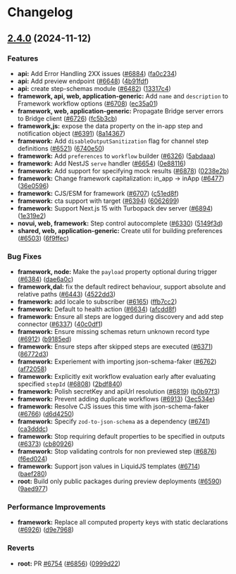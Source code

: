 # Changelog

## [2.4.0](https://github.com/novuhq/novu/compare/framework-v2.3.0...framework-v2.4.0) (2024-11-12)


### Features

* **api:** Add Error Handling 2XX issues ([#6884](https://github.com/novuhq/novu/issues/6884)) ([fa0c234](https://github.com/novuhq/novu/commit/fa0c2344c324ba9a0f22d971f2a0bc6d4786cae4))
* **api:** Add preview endpoint ([#6648](https://github.com/novuhq/novu/issues/6648)) ([4b91fdf](https://github.com/novuhq/novu/commit/4b91fdf6d8794a520a49464665118d1ff22d5351))
* **api:** create step-schemas module ([#6482](https://github.com/novuhq/novu/issues/6482)) ([13317c4](https://github.com/novuhq/novu/commit/13317c4f5752fb79a76c710b0730e2cc0374d939))
* **framework, api, web, application-generic:** Add `name` and `description` to Framework workflow options ([#6708](https://github.com/novuhq/novu/issues/6708)) ([ec35a01](https://github.com/novuhq/novu/commit/ec35a01736b8c1fef4dddc1cf0368c1b37c84970))
* **framework, web, application-generic:** Propagate Bridge server errors to Bridge client ([#6726](https://github.com/novuhq/novu/issues/6726)) ([fc5b3cb](https://github.com/novuhq/novu/commit/fc5b3cb0b6a66ddd7cdf5e9933310be218d7725f))
* **framework,js:** expose the data property on the in-app step and notification object ([#6391](https://github.com/novuhq/novu/issues/6391)) ([8a14367](https://github.com/novuhq/novu/commit/8a143674f7ada2b0d276dc24d24e4f74b8ad9072))
* **framework:** Add `disableOutputSanitization` flag for channel step definitions ([#6521](https://github.com/novuhq/novu/issues/6521)) ([6740e50](https://github.com/novuhq/novu/commit/6740e50fcdd8ab1ca55b7635a1ba323fde764092))
* **framework:** Add `preferences` to `workflow` builder ([#6326](https://github.com/novuhq/novu/issues/6326)) ([5abdaaa](https://github.com/novuhq/novu/commit/5abdaaa9b523ba23872e684c2ab0544876f8c6f6))
* **framework:** Add NestJS `serve` handler ([#6654](https://github.com/novuhq/novu/issues/6654)) ([0e88116](https://github.com/novuhq/novu/commit/0e88116ff50442bdb39788d6ca703db43934aa6e))
* **framework:** Add support for specifying mock results ([#6878](https://github.com/novuhq/novu/issues/6878)) ([0238e2b](https://github.com/novuhq/novu/commit/0238e2baec1a73bc848bdee997296939ea47f91c))
* **framework:** Change framework capitalization: in_app -&gt; inApp ([#6477](https://github.com/novuhq/novu/issues/6477)) ([36e0596](https://github.com/novuhq/novu/commit/36e0596d5a69acaa0f25f16ba5633f9ac941a902))
* **framework:** CJS/ESM for framework ([#6707](https://github.com/novuhq/novu/issues/6707)) ([c51ed8f](https://github.com/novuhq/novu/commit/c51ed8fd803fc75bf944d03c4943b62f3f27680c))
* **framework:** cta support with target ([#6394](https://github.com/novuhq/novu/issues/6394)) ([6062699](https://github.com/novuhq/novu/commit/6062699a0c6b6ff49367a556ba08ea846ad3d92e))
* **framework:** Support Next.js 15 with Turbopack dev server ([#6894](https://github.com/novuhq/novu/issues/6894)) ([1e319e2](https://github.com/novuhq/novu/commit/1e319e2f672efc40e7296957440bc4e1b537d2e9))
* **novui, web, framework:** Step control autocomplete ([#6330](https://github.com/novuhq/novu/issues/6330)) ([5149f3d](https://github.com/novuhq/novu/commit/5149f3d6462965c295fb698363a01614a4659b79))
* **shared, web, application-generic:** Create util for building preferences ([#6503](https://github.com/novuhq/novu/issues/6503)) ([6f9ffec](https://github.com/novuhq/novu/commit/6f9ffec373ead9f7721e7e5098ae295bd905f0a2))


### Bug Fixes

* **framework, node:** Make the `payload` property optional during trigger ([#6384](https://github.com/novuhq/novu/issues/6384)) ([dae6a0c](https://github.com/novuhq/novu/commit/dae6a0c80ebc685849269fa266382ef2824d7aeb))
* **framework,dal:** fix the default redirect behaviour, support absolute and relative paths ([#6443](https://github.com/novuhq/novu/issues/6443)) ([4522dd3](https://github.com/novuhq/novu/commit/4522dd303246b176c95d378549f3c383e1a6f8d2))
* **framework:** add locale to subscriber ([#6165](https://github.com/novuhq/novu/issues/6165)) ([ffb7cc2](https://github.com/novuhq/novu/commit/ffb7cc29aede9290a30b969687b378c7650e4dc2))
* **framework:** Default to health action ([#6634](https://github.com/novuhq/novu/issues/6634)) ([afcdd8f](https://github.com/novuhq/novu/commit/afcdd8fba42dfaceca98c81006fd6c3fb9f95dbc))
* **framework:** Ensure all steps are logged during discovery and add step connector ([#6337](https://github.com/novuhq/novu/issues/6337)) ([40c0df1](https://github.com/novuhq/novu/commit/40c0df1270f7cf1bdec789b0a51e1dba177440a4))
* **framework:** Ensure missing schemas return unknown record type ([#6912](https://github.com/novuhq/novu/issues/6912)) ([b9185ed](https://github.com/novuhq/novu/commit/b9185edd7b63e0da742442f08ced4e294463ed82))
* **framework:** Ensure steps after skipped steps are executed ([#6371](https://github.com/novuhq/novu/issues/6371)) ([86772d3](https://github.com/novuhq/novu/commit/86772d30b5f167a6bf6c8d92ce1c09a42c498695))
* **framework:** Experiement with importing json-schema-faker ([#6762](https://github.com/novuhq/novu/issues/6762)) ([af72058](https://github.com/novuhq/novu/commit/af72058381912c5e5d10d338c72802e32a15ec6f))
* **framework:** Explicitly exit workflow evaluation early after evaluating specified `stepId` ([#6808](https://github.com/novuhq/novu/issues/6808)) ([2bdf840](https://github.com/novuhq/novu/commit/2bdf840ba98d96e89703e88d37b3bbbce5e6de3e))
* **framework:** Polish secretKey and apiUrl resolution ([#6819](https://github.com/novuhq/novu/issues/6819)) ([b0b97f3](https://github.com/novuhq/novu/commit/b0b97f302be987e3fc687ae9076de8a44ac6ffcc))
* **framework:** Prevent adding duplicate workflows ([#6913](https://github.com/novuhq/novu/issues/6913)) ([3ec534e](https://github.com/novuhq/novu/commit/3ec534eba7f87701ae09527b288d7641852ffade))
* **framework:** Resolve CJS issues this time with json-schema-faker ([#6766](https://github.com/novuhq/novu/issues/6766)) ([d6d4250](https://github.com/novuhq/novu/commit/d6d4250d32ee92475c11a6875dae512d3e6fcc48))
* **framework:** Specify `zod-to-json-schema` as a dependency ([#6741](https://github.com/novuhq/novu/issues/6741)) ([ca3dddc](https://github.com/novuhq/novu/commit/ca3dddc9127c6993c88d70813e144ebf0fb8717c))
* **framework:** Stop requiring default properties to be specified in outputs ([#6373](https://github.com/novuhq/novu/issues/6373)) ([cb80926](https://github.com/novuhq/novu/commit/cb80926aa329f4ec83260499463c163f6e6ef7af))
* **framework:** Stop validating controls for non previewed step ([#6876](https://github.com/novuhq/novu/issues/6876)) ([f6ed024](https://github.com/novuhq/novu/commit/f6ed024f9b15e6e1612bc3f56aa561329e1b4345))
* **framework:** Support json values in LiquidJS templates ([#6714](https://github.com/novuhq/novu/issues/6714)) ([baef280](https://github.com/novuhq/novu/commit/baef2807c0e375e312660feb4ad34c737e48b5db))
* **root:** Build only public packages during preview deployments ([#6590](https://github.com/novuhq/novu/issues/6590)) ([9aed977](https://github.com/novuhq/novu/commit/9aed97755ceb27e22d72927cf9e61e2aac1026c3))


### Performance Improvements

* **framework:** Replace all computed property keys with static declarations ([#6926](https://github.com/novuhq/novu/issues/6926)) ([d9e7968](https://github.com/novuhq/novu/commit/d9e796836db06b8ade510b9b9a55c4854b57b587))


### Reverts

* **root:** PR [#6754](https://github.com/novuhq/novu/issues/6754) ([#6856](https://github.com/novuhq/novu/issues/6856)) ([0999d22](https://github.com/novuhq/novu/commit/0999d2239917578fbee70c77a6628f3bc3f5291d))
